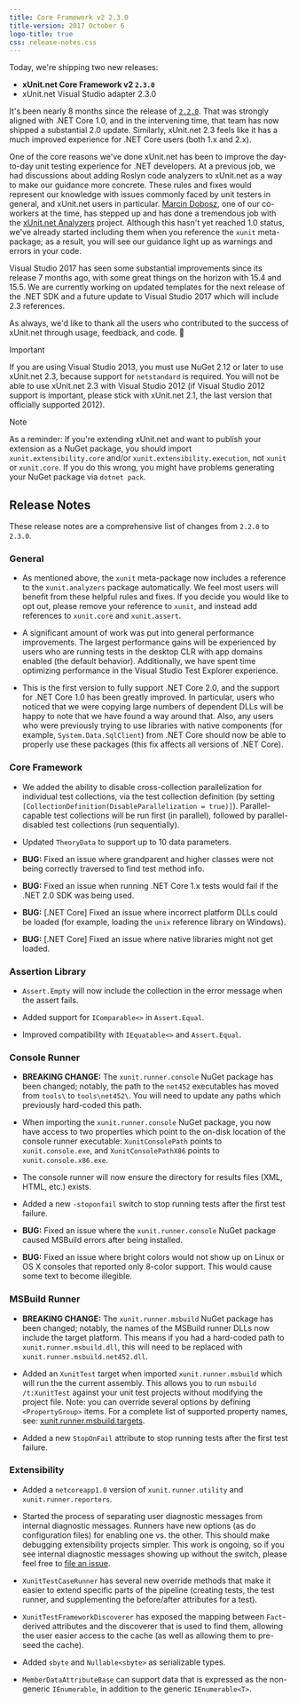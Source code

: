 ```yaml
---
title: Core Framework v2 2.3.0
title-version: 2017 October 6
logo-title: true
css: release-notes.css
---
```


Today, we're shipping two new releases:

* **xUnit.net Core Framework v2 `2.3.0`**
* xUnit.net Visual Studio adapter 2.3.0

It's been nearly 8 months since the release of [`2.2.0`](2.2.0). That was strongly aligned with .NET Core 1.0, and in the intervening time, that team has now shipped a substantial 2.0 update. Similarly, xUnit.net 2.3 feels like it has a much improved experience for .NET Core users (both 1.x and 2.x).

One of the core reasons we've done xUnit.net has been to improve the day-to-day unit testing experience for .NET developers. At a previous job, we had discussions about adding Roslyn code analyzers to xUnit.net as a way to make our guidance more concrete. These rules and fixes would represent our knowledge with issues commonly faced by unit testers in general, and xUnit.net users in particular. [Marcin Dobosz](https://github.com/marcind), one of our co-workers at the time, has stepped up and has done a tremendous job with the [xUnit.net Analyzers](https://github.com/xunit/xunit.analyzers) project. Although this hasn't yet reached 1.0 status, we've already started including them when you reference the `xunit` meta-package; as a result, you will see our guidance light up as warnings and errors in your code.

Visual Studio 2017 has seen some substantial improvements since its release 7 months ago, with some great things on the horizon with 15.4 and 15.5. We are currently working on updated templates for the next release of the .NET SDK and a future update to Visual Studio 2017 which will include 2.3 references.

As always, we'd like to thank all the users who contributed to the success of xUnit.net through usage, feedback, and code. 🎉

> [!IMPORTANT]
> If you are using Visual Studio 2013, you must use NuGet 2.12 or later to use xUnit.net 2.3, because support for `netstandard` is required. You will not be able to use xUnit.net 2.3 with Visual Studio 2012 (if Visual Studio 2012 support is important, please stick with xUnit.net 2.1, the last version that officially supported 2012).

> [!NOTE]
> As a reminder: If you're extending xUnit.net and want to publish your extension as a NuGet package, you should import `xunit.extensibility.core` and/or `xunit.extensibility.execution`, not `xunit` or `xunit.core`. If you do this wrong, you might have problems generating your NuGet package via `dotnet pack`.

## Release Notes

These release notes are a comprehensive list of changes from `2.2.0` to `2.3.0`.

### General

* As mentioned above, the `xunit` meta-package now includes a reference to the `xunit.analyzers` package automatically. We feel most users will benefit from these helpful rules and fixes. If you decide you would like to opt out, please remove your reference to `xunit`, and instead add references to `xunit.core` and `xunit.assert`.

* A significant amount of work was put into general performance improvements. The largest performance gains will be experienced by users who are running tests in the desktop CLR with app domains enabled (the default behavior). Additionally, we have spent time optimizing performance in the Visual Studio Test Explorer experience.

* This is the first version to fully support .NET Core 2.0, and the support for .NET Core 1.0 has been greatly improved. In particular, users who noticed that we were copying large numbers of dependent DLLs will be happy to note that we have found a way around that. Also, any users who were previously trying to use libraries with native components (for example, `System.Data.SqlClient`) from .NET Core should now be able to properly use these packages (this fix affects all versions of .NET Core).

### Core Framework

* We added the ability to disable cross-collection parallelization for individual test collections, via the test collection definition (by setting `[CollectionDefinition(DisableParallelization = true)]`). Parallel-capable test collections will be run first (in parallel), followed by parallel-disabled test collections (run sequentially).

* Updated `TheoryData` to support up to 10 data parameters.

* **BUG:** Fixed an issue where grandparent and higher classes were not being correctly traversed to find test method info.

* **BUG:** Fixed an issue when running .NET Core 1.x tests would fail if the .NET 2.0 SDK was being used.

* **BUG:** [.NET Core] Fixed an issue where incorrect platform DLLs could be loaded (for example, loading the `unix` reference library on Windows).

* **BUG:** [.NET Core] Fixed an issue where native libraries might not get loaded.


### Assertion Library

* `Assert.Empty` will now include the collection in the error message when the assert fails.

* Added support for `IComparable<>` in `Assert.Equal`.

* Improved compatibility with `IEquatable<>` and `Assert.Equal`.

### Console Runner

* **BREAKING CHANGE:** The `xunit.runner.console` NuGet package has been changed; notably, the path to the `net452` executables has moved from `tools\` to `tools\net452\`. You will need to update any paths which previously hard-coded this path.

* When importing the `xunit.runner.console` NuGet package, you now have access to two properties which point to the on-disk location of the console runner executable: `XunitConsolePath` points to `xunit.console.exe`, and `XunitConsolePathX86` points to `xunit.console.x86.exe`.

* The console runner will now ensure the directory for results files (XML, HTML, etc.) exists.

* Added a new `-stoponfail` switch to stop running tests after the first test failure.

* **BUG:** Fixed an issue where the `xunit.runner.console` NuGet package caused MSBuild errors after being installed.

* **BUG:** Fixed an issue where bright colors would not show up on Linux or OS X consoles that reported only 8-color support. This would cause some text to become illegible.

### MSBuild Runner

* **BREAKING CHANGE:** The `xunit.runner.msbuild` NuGet package has been changed; notably, the names of the MSBuild runner DLLs now include the target platform. This means if you had a hard-coded path to `xunit.runner.msbuild.dll`, this will need to be replaced with `xunit.runner.msbuild.net452.dll`.

* Added an `XunitTest` target when imported `xunit.runner.msbuild` which will run the the current assembly. This allows you to run `msbuild /t:XunitTest` against your unit test projects without modifying the project file. Note: you can override several options by defining `<PropertyGroup>` items. For a complete list of supported property names, see: [xunit.runner.msbuild.targets](https://github.com/xunit/xunit/blob/9712244020d385955d33136b3fe3e87de43539cd/src/xunit.runner.msbuild/build/xunit.runner.msbuild.targets#L6-L26).

* Added a new `StopOnFail` attribute to stop running tests after the first test failure.

### Extensibility

* Added a `netcoreapp1.0` version of `xunit.runner.utility` and `xunit.runner.reporters`.

* Started the process of separating user diagnostic messages from internal diagnostic messages. Runners have new options (as do configuration files) for enabling one vs. the other. This should make debugging extensibility projects simpler. This work is ongoing, so if you see internal diagnostic messages showing up without the switch, please feel free to [file an issue](https://github.com/xunit/xunit/issues).

* `XunitTestCaseRunner` has several new override methods that make it easier to extend specific parts of the pipeline (creating tests, the test runner, and supplementing the before/after attributes for a test).

* `XunitTestFrameworkDiscoverer` has exposed the mapping between `Fact`-derived attributes and the discoverer that is used to find them, allowing the user easier access to the cache (as well as allowing them to pre-seed the cache).

* Added `sbyte` and `Nullable<sbyte>` as serializable types.

* `MemberDataAttributeBase` can support data that is expressed as the non-generic `IEnumerable`, in addition to the generic `IEnumerable<T>`.

